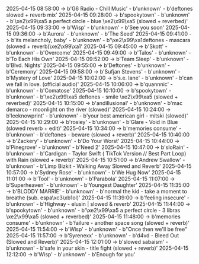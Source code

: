2025-04-15 08:58:00 -> b'G6 Radio - Chill Music' - b'unknown' - b'deftones slowed + reverb mix'
2025-04-15 09:28:00 -> b'spookytown' - b'unknown' - b'\xe2\x99\xa5 a perfect circle - blue \xe2\x99\xa5 (slowed + reverbed)'
2025-04-15 09:33:00 -> b'Wisp' - b'unknown' - b'See you soon'
2025-04-15 09:36:00 -> b'Aurora' - b'unknown' - b'The Seed'
2025-04-15 09:41:00 -> b'its melancholy, baby' - b'unknown' - b'\xe2\x99\xa1deftones - mascara (slowed + reverb)\xe2\x99\xa1'
2025-04-15 09:45:00 -> b'Skott' - b'unknown' - b'Overcome'
2025-04-15 09:49:00 -> b'Talos' - b'unknown' - b'To Each His Own'
2025-04-15 09:52:00 -> b'Team Sleep' - b'unknown' - b'Blvd. Nights'
2025-04-15 09:55:00 -> b'Deftones' - b'unknown' - b'Ceremony'
2025-04-15 09:58:00 -> b'Sufjan Stevens' - b'unknown' - b'Mystery of Love'
2025-04-15 10:02:00 -> b's.e. lane' - b'unknown' - b'can we fall in love. (official audio)'
2025-04-15 10:06:00 -> b'quannnic' - b'unknown' - b'Comatose'
2025-04-15 10:10:00 -> b'spookytown' - b'unknown' - b'\xe2\x99\xa5 deftones - smile \xe2\x99\xa5 (slowed + reverbed)'
2025-04-15 10:15:00 -> b'andillusional' - b'unknown' - b'mac demarco - moonlight on the river (slowed)'
2025-04-15 10:24:00 -> b'leeknowprint' - b'unknown' - b'your best american girl - mitski (slowed)'
2025-04-15 10:29:00 -> b'rosiey' - b'unknown' - b'Glare - Void in Blue (slowed reverb + edit)'
2025-04-15 10:34:00 -> b'memories consume' - b'unknown' - b'deftones - beware (slowed + reverb)'
2025-04-15 10:40:00 -> b'Zackery' - b'unknown' - b'Do Your Worst'
2025-04-15 10:44:00 -> b'Pinegrove' - b'unknown' - b'Need 2'
2025-04-15 10:47:00 -> b'sloRain' - b'unknown' - b'Cardigan - Taylor Swift ( TikTok Version // Best Part Loop) with Rain (slowed + reverb)'
2025-04-15 10:51:00 -> b'Andrew Swallow' - b'unknown' - b'Limp Bizkit - Walking Away Slowed and Reverb'
2025-04-15 10:57:00 -> b'Sydney Rose' - b'unknown' - b'We Hug Now'
2025-04-15 11:01:00 -> b'Tool' - b'unknown' - b'Parabola'
2025-04-15 11:07:00 -> b'Superheaven' - b'unknown' - b'Youngest Daughter'
2025-04-15 11:35:00 -> b'BLODDY MARRIE' - b'unknown' - b'normal the kid - take a moment to breathe (sub. espa\xc3\xb1ol)'
2025-04-15 11:39:00 -> b'feeling insecure' - b'unknown' - b'Highway - elusin | slowed & reverb'
2025-04-15 11:44:00 -> b'spookytown' - b'unknown' - b'\xe2\x99\xa5 a perfect circle - 3 libras \xe2\x99\xa5 (slowed + reverbed)'
2025-04-15 11:48:00 -> b'memories consume' - b'unknown' - b'failure - another space song (slowed + reverb)'
2025-04-15 11:54:00 -> b'Wisp' - b'unknown' - b"Once then we'll be free"
2025-04-15 11:57:00 -> b'Syrenexx' - b'unknown' - b'd4vd - Bleed Out (Slowed and Reverb)'
2025-04-15 12:01:00 -> b'slowed sabaism' - b'unknown' - b'safe in your skin - title fight (slowed + reverb)'
2025-04-15 12:12:00 -> b'Wisp' - b'unknown' - b'Enough for you'
